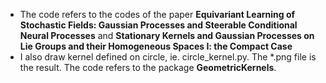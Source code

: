 * The code refers to the codes of the paper **Equivariant Learning of Stochastic Fields:
Gaussian Processes and Steerable Conditional Neural Processes** and **Stationary Kernels and Gaussian Processes on Lie Groups
and their Homogeneous Spaces I: the Compact Case**
* I also draw kernel defined on circle, ie. circle_kernel.py. The *.png file is the result. The code refers to the package **GeometricKernels**.
